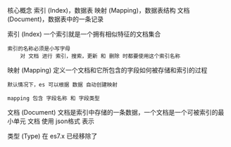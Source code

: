 

核心概念
    索引 (Index)，数据表
    映射 (Mapping)，数据表结构
    文档 (Document)，数据表中的一条记录



索引 (Index)
    一个索引就是一个拥有相似特征的文档集合

    索引的名称必须是小写字母
        对 文档 进行 索引，搜索，更新 和 删除 时都要使用这个索引名称


映射 (Mapping)
    定义一个文档和它所包含的字段如何被存储和索引的过程

    默认情况下，es 可以根据 数据 自动创建映射

    mapping 包含 字段名称 和 字段类型


文档 (Document)
    文档是索引中存储的一条数据，一个文档是一个可被索引的最小单元
    文档 使用 json格式 表示


类型 (Type)
    在 es7.x 已经移除了

